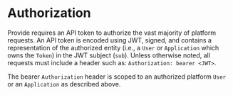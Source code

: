 # Authorization

Provide requires an API token to authorize the vast majority of platform requests. An API token is encoded using JWT, signed, and contains a representation of the authorized entity (i.e., a `User` or `Application` which owns the `Token`) in the JWT subject (`sub`). Unless otherwise noted, all requests must include a header such as: `Authorization: bearer <JWT>`.

The bearer `Authorization` header is scoped to an authorized platform `User` or an `Application` as described above.
